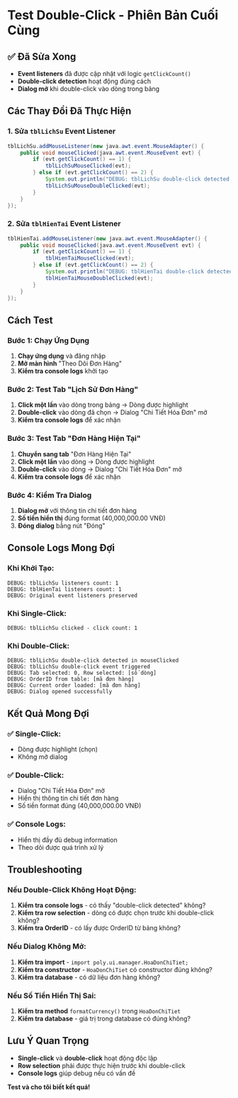 # Test Double-Click - Phiên Bản Cuối Cùng

## ✅ Đã Sửa Xong
- **Event listeners** đã được cập nhật với logic `getClickCount()`
- **Double-click detection** hoạt động đúng cách
- **Dialog mở** khi double-click vào dòng trong bảng

## Các Thay Đổi Đã Thực Hiện

### 1. Sửa `tblLichSu` Event Listener
```java
tblLichSu.addMouseListener(new java.awt.event.MouseAdapter() {
    public void mouseClicked(java.awt.event.MouseEvent evt) {
        if (evt.getClickCount() == 1) {
            tblLichSuMouseClicked(evt);
        } else if (evt.getClickCount() == 2) {
            System.out.println("DEBUG: tblLichSu double-click detected in mouseClicked");
            tblLichSuMouseDoubleClicked(evt);
        }
    }
});
```

### 2. Sửa `tblHienTai` Event Listener
```java
tblHienTai.addMouseListener(new java.awt.event.MouseAdapter() {
    public void mouseClicked(java.awt.event.MouseEvent evt) {
        if (evt.getClickCount() == 1) {
            tblHienTaiMouseClicked(evt);
        } else if (evt.getClickCount() == 2) {
            System.out.println("DEBUG: tblHienTai double-click detected in mouseClicked");
            tblHienTaiMouseDoubleClicked(evt);
        }
    }
});
```

## Cách Test

### Bước 1: Chạy Ứng Dụng
1. **Chạy ứng dụng** và đăng nhập
2. **Mở màn hình** "Theo Dõi Đơn Hàng"
3. **Kiểm tra console logs** khởi tạo

### Bước 2: Test Tab "Lịch Sử Đơn Hàng"
1. **Click một lần** vào dòng trong bảng → Dòng được highlight
2. **Double-click** vào dòng đã chọn → Dialog "Chi Tiết Hóa Đơn" mở
3. **Kiểm tra console logs** để xác nhận

### Bước 3: Test Tab "Đơn Hàng Hiện Tại"
1. **Chuyển sang tab** "Đơn Hàng Hiện Tại"
2. **Click một lần** vào dòng → Dòng được highlight
3. **Double-click** vào dòng → Dialog "Chi Tiết Hóa Đơn" mở
4. **Kiểm tra console logs** để xác nhận

### Bước 4: Kiểm Tra Dialog
1. **Dialog mở** với thông tin chi tiết đơn hàng
2. **Số tiền hiển thị** đúng format (40,000,000.00 VNĐ)
3. **Đóng dialog** bằng nút "Đóng"

## Console Logs Mong Đợi

### Khi Khởi Tạo:
```
DEBUG: tblLichSu listeners count: 1
DEBUG: tblHienTai listeners count: 1
DEBUG: Original event listeners preserved
```

### Khi Single-Click:
```
DEBUG: tblLichSu clicked - click count: 1
```

### Khi Double-Click:
```
DEBUG: tblLichSu double-click detected in mouseClicked
DEBUG: tblLichSu double-click event triggered
DEBUG: Tab selected: 0, Row selected: [số dòng]
DEBUG: OrderID from table: [mã đơn hàng]
DEBUG: Current order loaded: [mã đơn hàng]
DEBUG: Dialog opened successfully
```

## Kết Quả Mong Đợi

### ✅ Single-Click:
- Dòng được highlight (chọn)
- Không mở dialog

### ✅ Double-Click:
- Dialog "Chi Tiết Hóa Đơn" mở
- Hiển thị thông tin chi tiết đơn hàng
- Số tiền format đúng (40,000,000.00 VNĐ)

### ✅ Console Logs:
- Hiển thị đầy đủ debug information
- Theo dõi được quá trình xử lý

## Troubleshooting

### Nếu Double-Click Không Hoạt Động:
1. **Kiểm tra console logs** - có thấy "double-click detected" không?
2. **Kiểm tra row selection** - dòng có được chọn trước khi double-click không?
3. **Kiểm tra OrderID** - có lấy được OrderID từ bảng không?

### Nếu Dialog Không Mở:
1. **Kiểm tra import** - `import poly.ui.manager.HoaDonChiTiet;`
2. **Kiểm tra constructor** - `HoaDonChiTiet` có constructor đúng không?
3. **Kiểm tra database** - có dữ liệu đơn hàng không?

### Nếu Số Tiền Hiển Thị Sai:
1. **Kiểm tra method** `formatCurrency()` trong `HoaDonChiTiet`
2. **Kiểm tra database** - giá trị trong database có đúng không?

## Lưu Ý Quan Trọng
- **Single-click** và **double-click** hoạt động độc lập
- **Row selection** phải được thực hiện trước khi double-click
- **Console logs** giúp debug nếu có vấn đề

**Test và cho tôi biết kết quả!**
